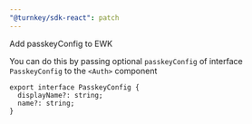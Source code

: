 ```yaml
---
"@turnkey/sdk-react": patch
---
```


Add passkeyConfig to EWK

You can do this by passing optional `passkeyConfig` of interface `PasskeyConfig` to the `<Auth>` component

```
export interface PasskeyConfig {
  displayName?: string;
  name?: string;
}
```
